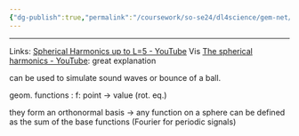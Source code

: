 ```yaml
---
{"dg-publish":true,"permalink":"/coursework/so-se24/dl4science/gem-net/spherical-harmonics/","noteIcon":""}
---
```


---
Links:
[Spherical Harmonics up to L=5 - YouTube](https://www.youtube.com/watch?v=Y2NiPhNusec) Vis
[The spherical harmonics - YouTube](https://www.youtube.com/watch?v=5PMqf3Hj-Aw): great explanation



can be used to simulate sound waves or bounce of a ball.

geom. functions : f: point -> value (rot. eq.)

they form an orthonormal basis -> any function on a sphere can be defined as the sum of the base functions (Fourier for periodic signals)

